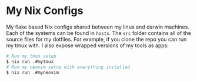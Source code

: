 # My Nix Configs

My flake based Nix configs shared between my linux and darwin machines.
Each of the systems can be found in `hosts`.
The `src` folder contains all of the source files for my dotfiles.
For example, if you clone the repo you can run my tmux with.
I also expose wrapped versions of my tools as apps:

```bash
# Run my tmux setup
$ nix run .#mytmux
# Run my neovim setup with everything installed
$ nix run .#myneovim
```
